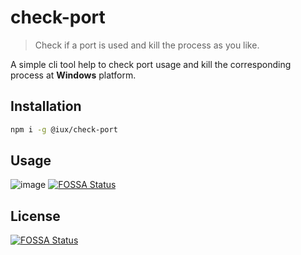 # check-port

> Check if a port is used and kill the process as you like.

A simple cli tool help to check port usage and kill the corresponding process at **Windows** platform.

## Installation

```bash
npm i -g @iux/check-port
```

## Usage

![image](https://user-images.githubusercontent.com/8046480/58946779-35a1b380-87b9-11e9-9149-96bcaca73354.png)
[![FOSSA Status](https://app.fossa.io/api/projects/git%2Bgithub.com%2Fcreeperyang%2Fcheck-port.svg?type=shield)](https://app.fossa.io/projects/git%2Bgithub.com%2Fcreeperyang%2Fcheck-port?ref=badge_shield)



## License
[![FOSSA Status](https://app.fossa.io/api/projects/git%2Bgithub.com%2Fcreeperyang%2Fcheck-port.svg?type=large)](https://app.fossa.io/projects/git%2Bgithub.com%2Fcreeperyang%2Fcheck-port?ref=badge_large)